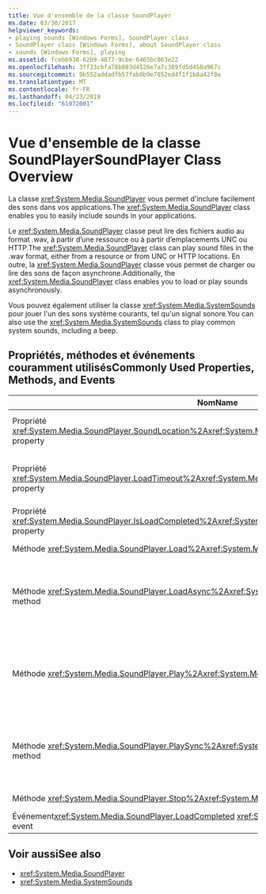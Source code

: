 ```yaml
---
title: Vue d'ensemble de la classe SoundPlayer
ms.date: 03/30/2017
helpviewer_keywords:
- playing sounds [Windows Forms], SoundPlayer class
- SoundPlayer class [Windows Forms], about SoundPlayer class
- sounds [Windows Forms], playing
ms.assetid: fcebb938-62b9-4677-9cbe-6465bc863e22
ms.openlocfilehash: 3ff23cbfa78b803d4526e7a7c389fd5d458a967c
ms.sourcegitcommit: 9b552addadfb57fab0b9e7852ed4f1f1b8a42f8e
ms.translationtype: MT
ms.contentlocale: fr-FR
ms.lasthandoff: 04/23/2019
ms.locfileid: "61972001"
---
```

# <a name="soundplayer-class-overview"></a><span data-ttu-id="1b6c0-102">Vue d'ensemble de la classe SoundPlayer</span><span class="sxs-lookup"><span data-stu-id="1b6c0-102">SoundPlayer Class Overview</span></span>
<span data-ttu-id="1b6c0-103">La classe <xref:System.Media.SoundPlayer> vous permet d'inclure facilement des sons dans vos applications.</span><span class="sxs-lookup"><span data-stu-id="1b6c0-103">The <xref:System.Media.SoundPlayer> class enables you to easily include sounds in your applications.</span></span>  
  
 <span data-ttu-id="1b6c0-104">Le <xref:System.Media.SoundPlayer> classe peut lire des fichiers audio au format .wav, à partir d’une ressource ou à partir d’emplacements UNC ou HTTP.</span><span class="sxs-lookup"><span data-stu-id="1b6c0-104">The <xref:System.Media.SoundPlayer> class can play sound files in the .wav format, either from a resource or from UNC or HTTP locations.</span></span> <span data-ttu-id="1b6c0-105">En outre, la <xref:System.Media.SoundPlayer> classe vous permet de charger ou lire des sons de façon asynchrone.</span><span class="sxs-lookup"><span data-stu-id="1b6c0-105">Additionally, the <xref:System.Media.SoundPlayer> class enables you to load or play sounds asynchronously.</span></span>  
  
 <span data-ttu-id="1b6c0-106">Vous pouvez également utiliser la classe <xref:System.Media.SystemSounds> pour jouer l'un des sons système courants, tel qu'un signal sonore.</span><span class="sxs-lookup"><span data-stu-id="1b6c0-106">You can also use the <xref:System.Media.SystemSounds> class to play common system sounds, including a beep.</span></span>  
  
## <a name="commonly-used-properties-methods-and-events"></a><span data-ttu-id="1b6c0-107">Propriétés, méthodes et événements couramment utilisés</span><span class="sxs-lookup"><span data-stu-id="1b6c0-107">Commonly Used Properties, Methods, and Events</span></span>  
  
|<span data-ttu-id="1b6c0-108">Nom</span><span class="sxs-lookup"><span data-stu-id="1b6c0-108">Name</span></span>|<span data-ttu-id="1b6c0-109">Description</span><span class="sxs-lookup"><span data-stu-id="1b6c0-109">Description</span></span>|  
|----------|-----------------|  
|<span data-ttu-id="1b6c0-110">Propriété <xref:System.Media.SoundPlayer.SoundLocation%2A></span><span class="sxs-lookup"><span data-stu-id="1b6c0-110"><xref:System.Media.SoundPlayer.SoundLocation%2A> property</span></span>|<span data-ttu-id="1b6c0-111">Chemin du fichier ou adresse web du son.</span><span class="sxs-lookup"><span data-stu-id="1b6c0-111">The file path or Web address of the sound.</span></span> <span data-ttu-id="1b6c0-112">Les valeurs acceptables peuvent être UNC ou HTTP.</span><span class="sxs-lookup"><span data-stu-id="1b6c0-112">Acceptable values can be UNC or HTTP.</span></span>|  
|<span data-ttu-id="1b6c0-113">Propriété <xref:System.Media.SoundPlayer.LoadTimeout%2A></span><span class="sxs-lookup"><span data-stu-id="1b6c0-113"><xref:System.Media.SoundPlayer.LoadTimeout%2A> property</span></span>|<span data-ttu-id="1b6c0-114">Nombre de millisecondes que votre programme attend pour charger un son avant de lever une exception.</span><span class="sxs-lookup"><span data-stu-id="1b6c0-114">The number of milliseconds your program will wait to load a sound before it throws an exception.</span></span> <span data-ttu-id="1b6c0-115">La valeur par défaut est 10 secondes.</span><span class="sxs-lookup"><span data-stu-id="1b6c0-115">The default is 10 seconds.</span></span>|  
|<span data-ttu-id="1b6c0-116">Propriété <xref:System.Media.SoundPlayer.IsLoadCompleted%2A></span><span class="sxs-lookup"><span data-stu-id="1b6c0-116"><xref:System.Media.SoundPlayer.IsLoadCompleted%2A> property</span></span>|<span data-ttu-id="1b6c0-117">Valeur booléenne indiquant si le chargement du son est terminé.</span><span class="sxs-lookup"><span data-stu-id="1b6c0-117">A Boolean value indicating whether the sound has finished loading.</span></span>|  
|<span data-ttu-id="1b6c0-118">Méthode <xref:System.Media.SoundPlayer.Load%2A></span><span class="sxs-lookup"><span data-stu-id="1b6c0-118"><xref:System.Media.SoundPlayer.Load%2A> method</span></span>|<span data-ttu-id="1b6c0-119">Charge un son de façon synchrone.</span><span class="sxs-lookup"><span data-stu-id="1b6c0-119">Loads a sound synchronously.</span></span>|  
|<span data-ttu-id="1b6c0-120">Méthode <xref:System.Media.SoundPlayer.LoadAsync%2A></span><span class="sxs-lookup"><span data-stu-id="1b6c0-120"><xref:System.Media.SoundPlayer.LoadAsync%2A> method</span></span>|<span data-ttu-id="1b6c0-121">Commence à charger un son de façon asynchrone.</span><span class="sxs-lookup"><span data-stu-id="1b6c0-121">Begins to load a sound asynchronously.</span></span> <span data-ttu-id="1b6c0-122">Lorsque le chargement est terminé, il déclenche le <xref:System.Media.SoundPlayer.OnLoadCompleted%2A> événement.</span><span class="sxs-lookup"><span data-stu-id="1b6c0-122">When loading is complete, it raises the <xref:System.Media.SoundPlayer.OnLoadCompleted%2A> event.</span></span>|  
|<span data-ttu-id="1b6c0-123">Méthode <xref:System.Media.SoundPlayer.Play%2A></span><span class="sxs-lookup"><span data-stu-id="1b6c0-123"><xref:System.Media.SoundPlayer.Play%2A> method</span></span>|<span data-ttu-id="1b6c0-124">Lit le son spécifié dans le <xref:System.Media.SoundPlayer.SoundLocation%2A> ou <xref:System.Media.SoundPlayer.Stream%2A> propriété dans un nouveau thread.</span><span class="sxs-lookup"><span data-stu-id="1b6c0-124">Plays the sound specified in the <xref:System.Media.SoundPlayer.SoundLocation%2A> or <xref:System.Media.SoundPlayer.Stream%2A> property in a new thread.</span></span>|  
|<span data-ttu-id="1b6c0-125">Méthode <xref:System.Media.SoundPlayer.PlaySync%2A></span><span class="sxs-lookup"><span data-stu-id="1b6c0-125"><xref:System.Media.SoundPlayer.PlaySync%2A> method</span></span>|<span data-ttu-id="1b6c0-126">Lit le son spécifié dans le <xref:System.Media.SoundPlayer.SoundLocation%2A> ou <xref:System.Media.SoundPlayer.Stream%2A> propriété dans le thread actuel.</span><span class="sxs-lookup"><span data-stu-id="1b6c0-126">Plays the sound specified in the <xref:System.Media.SoundPlayer.SoundLocation%2A> or <xref:System.Media.SoundPlayer.Stream%2A> property in the current thread.</span></span>|  
|<span data-ttu-id="1b6c0-127">Méthode <xref:System.Media.SoundPlayer.Stop%2A></span><span class="sxs-lookup"><span data-stu-id="1b6c0-127"><xref:System.Media.SoundPlayer.Stop%2A> method</span></span>|<span data-ttu-id="1b6c0-128">Arrête le son actuellement émis.</span><span class="sxs-lookup"><span data-stu-id="1b6c0-128">Stops any sound currently playing.</span></span>|  
|<span data-ttu-id="1b6c0-129">Événement<xref:System.Media.SoundPlayer.LoadCompleted> </span><span class="sxs-lookup"><span data-stu-id="1b6c0-129"><xref:System.Media.SoundPlayer.LoadCompleted> event</span></span>|<span data-ttu-id="1b6c0-130">Déclenché après une tentative de chargement d’un son.</span><span class="sxs-lookup"><span data-stu-id="1b6c0-130">Raised after the load of a sound is attempted.</span></span>|  
  
## <a name="see-also"></a><span data-ttu-id="1b6c0-131">Voir aussi</span><span class="sxs-lookup"><span data-stu-id="1b6c0-131">See also</span></span>

- <xref:System.Media.SoundPlayer>
- <xref:System.Media.SystemSounds>
